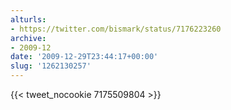 ```yaml
---
alturls:
- https://twitter.com/bismark/status/7176223260
archive:
- 2009-12
date: '2009-12-29T23:44:17+00:00'
slug: '1262130257'
---
```


{{< tweet_nocookie 7175509804 >}}
